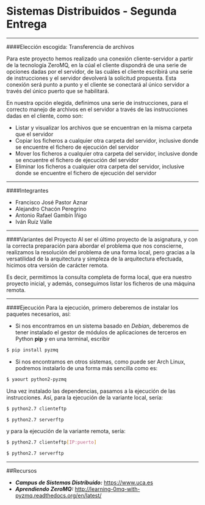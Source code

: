 # Sistemas Distribuidos - Segunda Entrega
____


####Elección escogida: Transferencia de archivos

Para este proyecto hemos realizado una conexión cliente-servidor a partir de la tecnología ZeroMQ, en la cúal el cliente dispondrá de una serie de opciones dadas por el servidor, de las cuáles el cliente escribirá una serie de instrucciones y el servidor devolverá la solicitud propuesta. Esta conexión será punto a punto y el cliente se conectará al único servidor a través del único puerto que se habilitará.

En nuestra opción elegida, definimos una serie de instrucciones, para el correcto manejo de archivos en el servidor a través de las instrucciones dadas en el cliente, como son:
  - Listar y  visualizar los archivos que se encuentran en la misma carpeta que el servidor
  - Copiar los ficheros a cualquier otra carpeta del servidor, inclusive donde se encuentre el fichero de ejecución del servidor
  - Mover los ficheros a cualquier otra carpeta del servidor, inclusive donde se encuentre el fichero de ejecución del servidor
  - Eliminar los ficheros a cualquier otra carpeta del servidor, inclusive donde se encuentre el fichero de ejecución del servidor

---

####Integrantes
 - Francisco José Pastor Aznar
 - Alejandro Chacón Peregrino
 - Antonio Rafael Gambín Íñigo
 - Iván Ruíz Valle
 
____
####Variantes del Proyecto
Al ser el último proyecto de la asignatura, y con la correcta preparación para abordar el problema que nos conscierne, realizamos la resolución del problema de una forma local, pero gracias a la versatilidad de la arquitectura y simpleza de la arquitectura efectuada, hicimos otra versión de carácter remota.

Es decir, permitimos la consulta completa de forma local, que era nuestro proyecto inicial, y además, conseguimos listar los ficheros de una máquina remota.

___
####Ejecución
Para la ejecución, primero deberemos de instalar los paquetes necesarios, así:
- Si nos encontramos en un sistema basado en *Debian*, deberemos de tener instalado el gestor de módulos de aplicaciones de terceros en Python **pip** y en una terminal, escribir
```sh
$ pip install pyzmq
```
- Si nos encontramos en otros sistemas, como puede ser Arch Linux, podremos instalarlo de una forma más sencilla como es:
```sh
$ yaourt python2-pyzmq
```

Una vez instalado las dependencias, pasamos a la ejecución de las instrucciones. Así, para la ejecución de la variante local, sería:
```sh
$ python2.7 clienteftp
```
```sh
$ python2.7 serverftp
```

y para la ejecución de la variante remota, sería:
```sh
$ python2.7 clienteftp[IP:puerto]
```
```sh
$ python2.7 serverftp
```
____
##Recursos
- ***Campus de Sistemas Distribuido:*** https://www.uca.es
- ***Aprendiendo ZeroMQ:*** http://learning-0mq-with-pyzmq.readthedocs.org/en/latest/
